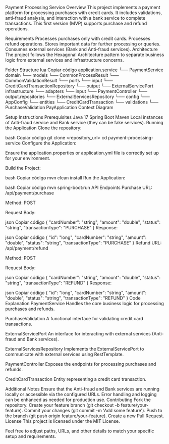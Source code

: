 Payment Processing Service
Overview
This project implements a payment platform for processing purchases with credit cards. It includes validations, anti-fraud analysis, and interaction with a bank service to complete transactions. This first version (MVP) supports purchase and refund operations.

Requirements
Processes purchases only with credit cards.
Processes refund operations.
Stores important data for further processing or queries.
Consumes external services (Bank and Anti-fraud services).
Architecture
The project follows the Hexagonal Architecture pattern to separate business logic from external services and infrastructure concerns.

Folder Structure
lua
Copiar código
application.service
    └── PaymentService
domain
    └── models
        └── CommonProcessResult
        └── CommonValidationResult
    └── ports
        └── input
            └── CreditCardTransactionRepository
        └── output
            └── ExternalServicePort
infrastructure
    └── adapters
        └── input
            └── PaymentController
        └── output.repositories
            └── ExternalServicesRepository
    └── config
        └── AppConfig
    └── entities
        └── CreditCardTransaction
    └── validations
        └── PurchaseValidation
PayApplication
Context Diagram

Setup Instructions
Prerequisites
Java 17
Spring Boot
Maven
Local instances of Anti-fraud service and Bank service (they can be fake services).
Running the Application
Clone the repository:

bash
Copiar código
git clone <repository_url>
cd payment-processing-service
Configure the Application:

Ensure the application.properties or application.yml file is correctly set up for your environment.

Build the Project:

bash
Copiar código
mvn clean install
Run the Application:

bash
Copiar código
mvn spring-boot:run
API Endpoints
Purchase
URL: /api/payment/purchase

Method: POST

Request Body:

json
Copiar código
{
    "cardNumber": "string",
    "amount": "double",
    "status": "string",
    "transactionType": "PURCHASE"
}
Response:

json
Copiar código
{
    "id": "long",
    "cardNumber": "string",
    "amount": "double",
    "status": "string",
    "transactionType": "PURCHASE"
}
Refund
URL: /api/payment/refund

Method: POST

Request Body:

json
Copiar código
{
    "cardNumber": "string",
    "amount": "double",
    "status": "string",
    "transactionType": "REFUND"
}
Response:

json
Copiar código
{
    "id": "long",
    "cardNumber": "string",
    "amount": "double",
    "status": "string",
    "transactionType": "REFUND"
}
Code Explanation
PaymentService
Handles the core business logic for processing purchases and refunds.

PurchaseValidation
A functional interface for validating credit card transactions.

ExternalServicePort
An interface for interacting with external services (Anti-fraud and Bank services).

ExternalServicesRepository
Implements the ExternalServicePort to communicate with external services using RestTemplate.

PaymentController
Exposes the endpoints for processing purchases and refunds.

CreditCardTransaction
Entity representing a credit card transaction.

Additional Notes
Ensure that the Anti-fraud and Bank services are running locally or accessible via the configured URLs.
Error handling and logging can be enhanced as needed for production use.
Contributing
Fork the repository.
Create your feature branch (git checkout -b feature/your-feature).
Commit your changes (git commit -m 'Add some feature').
Push to the branch (git push origin feature/your-feature).
Create a new Pull Request.
License
This project is licensed under the MIT License.

Feel free to adjust paths, URLs, and other details to match your specific setup and requirements.
